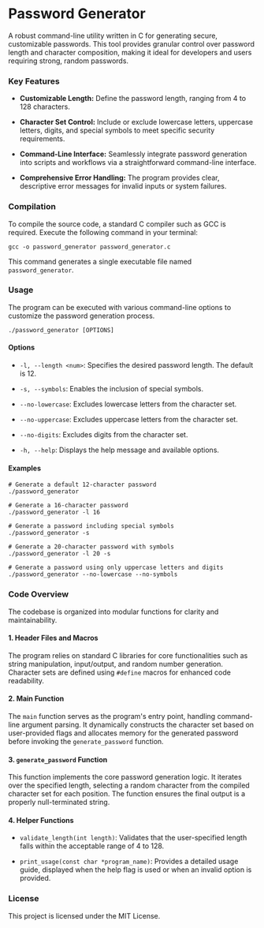 # Password Generator

A robust command-line utility written in C for generating secure, customizable passwords. This tool provides granular control over password length and character composition, making it ideal for developers and users requiring strong, random passwords.

### Key Features

- **Customizable Length:** Define the password length, ranging from 4 to 128 characters.
    
- **Character Set Control:** Include or exclude lowercase letters, uppercase letters, digits, and special symbols to meet specific security requirements.
    
- **Command-Line Interface:** Seamlessly integrate password generation into scripts and workflows via a straightforward command-line interface.
    
- **Comprehensive Error Handling:** The program provides clear, descriptive error messages for invalid inputs or system failures.
    

### Compilation

To compile the source code, a standard C compiler such as GCC is required. Execute the following command in your terminal:

```
gcc -o password_generator password_generator.c
```

This command generates a single executable file named `password_generator`.

### Usage

The program can be executed with various command-line options to customize the password generation process.

```
./password_generator [OPTIONS]
```

#### Options

- `-l, --length <num>`: Specifies the desired password length. The default is 12.
    
- `-s, --symbols`: Enables the inclusion of special symbols.
    
- `--no-lowercase`: Excludes lowercase letters from the character set.
    
- `--no-uppercase`: Excludes uppercase letters from the character set.
    
- `--no-digits`: Excludes digits from the character set.
    
- `-h, --help`: Displays the help message and available options.
    

#### Examples

```
# Generate a default 12-character password
./password_generator

# Generate a 16-character password
./password_generator -l 16

# Generate a password including special symbols
./password_generator -s

# Generate a 20-character password with symbols
./password_generator -l 20 -s

# Generate a password using only uppercase letters and digits
./password_generator --no-lowercase --no-symbols
```

### Code Overview

The codebase is organized into modular functions for clarity and maintainability.

#### 1. Header Files and Macros

The program relies on standard C libraries for core functionalities such as string manipulation, input/output, and random number generation. Character sets are defined using `#define` macros for enhanced code readability.

#### 2. Main Function

The `main` function serves as the program's entry point, handling command-line argument parsing. It dynamically constructs the character set based on user-provided flags and allocates memory for the generated password before invoking the `generate_password` function.

#### 3. `generate_password` Function

This function implements the core password generation logic. It iterates over the specified length, selecting a random character from the compiled character set for each position. The function ensures the final output is a properly null-terminated string.

#### 4. Helper Functions

- `validate_length(int length)`: Validates that the user-specified length falls within the acceptable range of 4 to 128.
    
- `print_usage(const char *program_name)`: Provides a detailed usage guide, displayed when the help flag is used or when an invalid option is provided.
    

### License

This project is licensed under the MIT License.
